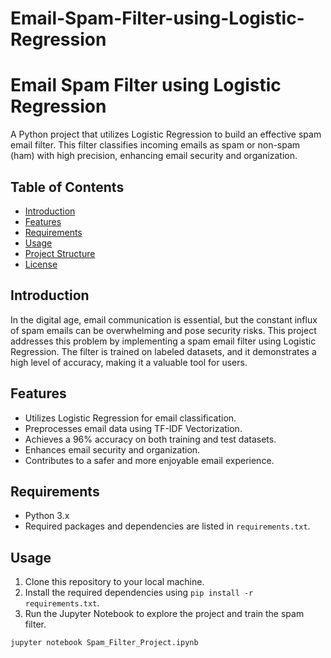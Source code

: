 # Email-Spam-Filter-using-Logistic-Regression
# Email Spam Filter using Logistic Regression


A Python project that utilizes Logistic Regression to build an effective spam email filter. This filter classifies incoming emails as spam or non-spam (ham) with high precision, enhancing email security and organization.

## Table of Contents

- [Introduction](#introduction)
- [Features](#features)
- [Requirements](#requirements)
- [Usage](#usage)
- [Project Structure](#project-structure)
- [License](#license)

## Introduction

In the digital age, email communication is essential, but the constant influx of spam emails can be overwhelming and pose security risks. This project addresses this problem by implementing a spam email filter using Logistic Regression. The filter is trained on labeled datasets, and it demonstrates a high level of accuracy, making it a valuable tool for users.

## Features

- Utilizes Logistic Regression for email classification.
- Preprocesses email data using TF-IDF Vectorization.
- Achieves a 96% accuracy on both training and test datasets.
- Enhances email security and organization.
- Contributes to a safer and more enjoyable email experience.

## Requirements

- Python 3.x
- Required packages and dependencies are listed in `requirements.txt`.

## Usage

1. Clone this repository to your local machine.
2. Install the required dependencies using `pip install -r requirements.txt`.
3. Run the Jupyter Notebook to explore the project and train the spam filter.

```bash
jupyter notebook Spam_Filter_Project.ipynb
